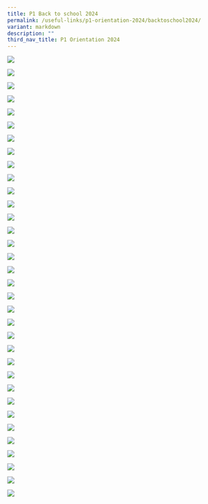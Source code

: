 ```yaml
---
title: P1 Back to school 2024
permalink: /useful-links/p1-orientation-2024/backtoschool2024/
variant: markdown
description: ""
third_nav_title: P1 Orientation 2024
---
```

![](/images/Slide3.jpg)

![](/images/Slide4.jpg)

![](/images/Slide5.jpg)

![](/images/Slide6.jpg)

![](/images/Slide7.jpg)

![](/images/Slide8.jpg)

![](/images/Slide9.jpg)

![](/images/Slide10.jpg)

![](/images/Slide11.jpg)

![](/images/Slide12.jpg)

![](/images/Slide13.jpg)

![](/images/Slide14.jpg)

![](/images/Slide15.jpg)

![](/images/Slide16.jpg)

![](/images/Slide17.jpg)

![](/images/Slide18.jpg)

![](/images/Slide19.jpg)

![](/images/Slide20.jpg)

![](/images/Slide21.jpg)

![](/images/Slide22.jpg)

![](/images/Slide23.jpg)

![](/images/Slide24.jpg)

![](/images/Slide25.jpg)

![](/images/Slide26.jpg)

![](/images/Slide27.jpg)

![](/images/Slide28.jpg)

![](/images/Slide29.jpg)

![](/images/Slide30.jpg)

![](/images/Slide31.jpg)

![](/images/Slide32.jpg)

![](/images/Slide33.jpg)

![](/images/Slide34.jpg)

![](/images/Slide35.jpg)

![](/images/Slide36.jpg)

